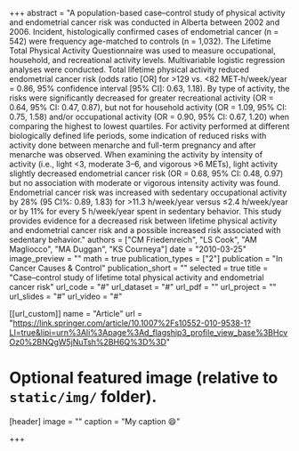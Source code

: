 +++
abstract = "A population-based case–control study of physical activity and endometrial cancer risk was conducted in Alberta between 2002 and 2006. Incident, histologically confirmed cases of endometrial cancer (n = 542) were frequency age-matched to controls (n = 1,032). The Lifetime Total Physical Activity Questionnaire was used to measure occupational, household, and recreational activity levels. Multivariable logistic regression analyses were conducted. Total lifetime physical activity reduced endometrial cancer risk (odds ratio [OR] for >129 vs. <82 MET-h/week/year = 0.86, 95% confidence interval [95% CI]: 0.63, 1.18). By type of activity, the risks were significantly decreased for greater recreational activity (OR = 0.64, 95% CI: 0.47, 0.87), but not for household activity (OR = 1.09, 95% CI: 0.75, 1.58) and/or occupational activity (OR = 0.90, 95% CI: 0.67, 1.20) when comparing the highest to lowest quartiles. For activity performed at different biologically defined life periods, some indication of reduced risks with activity done between menarche and full-term pregnancy and after menarche was observed. When examining the activity by intensity of activity (i.e., light <3, moderate 3–6, and vigorous >6 METs), light activity slightly decreased endometrial cancer risk (OR = 0.68, 95% CI: 0.48, 0.97) but no association with moderate or vigorous intensity activity was found. Endometrial cancer risk was increased with sedentary occupational activity by 28% (95 CI%: 0.89, 1.83) for >11.3 h/week/year versus ≤2.4 h/week/year or by 11% for every 5 h/week/year spent in sedentary behavior. This study provides evidence for a decreased risk between lifetime physical activity and endometrial cancer risk and a possible increased risk associated with sedentary behavior." 
authors = ["CM Friedenreich", "LS Cook", "AM Magliocco", "MA Duggan", "KS Courneya"]
date = "2010-03-25"
image_preview = ""
math = true
publication_types = ["2"]
publication = "In Cancer Causes & Control"
publication_short = ""
selected = true
title = "Case–control study of lifetime total physical activity and endometrial cancer risk"
url_code = "#"
url_dataset = "#"
url_pdf = ""
url_project = ""
url_slides = "#"
url_video = "#"

[[url_custom]]
name = "Article"
url = "https://link.springer.com/article/10.1007%2Fs10552-010-9538-1?LI=true&lipi=urn%3Ali%3Apage%3Ad_flagship3_profile_view_base%3BHcvOz0%2BNQgW5jNuTsh%2BH6Q%3D%3D"

# Optional featured image (relative to `static/img/` folder).
[header]
image = ""
caption = "My caption :smile:"

+++

